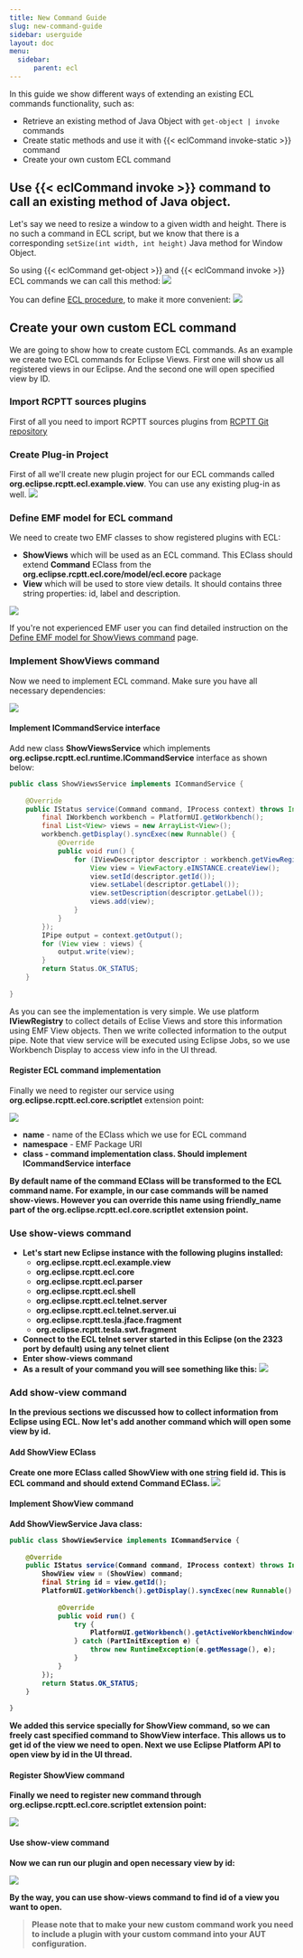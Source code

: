 ```yaml
---
title: New Command Guide
slug: new-command-guide
sidebar: userguide
layout: doc
menu:
  sidebar:
      parent: ecl
---
```


In this guide we show different ways of extending an existing ECL commands functionality, such as:
- Retrieve an existing method of Java Object with `get-object | invoke` commands
- Create static methods and use it with  {{< eclCommand invoke-static >}} command
- Create your own custom ECL command

## Use {{< eclCommand invoke >}} command to call an existing method of Java object.

Let's say we need to resize a window to a given width and height. There is no such a command in ECL script, 
but we know that there is a corresponding `setSize(int width, int height)` Java method for Window Object. 

So using {{< eclCommand get-object >}} and {{< eclCommand invoke >}} ECL commands we can call this method:
![](screenshot-invoke-1.png)

You can define [ECL procedure](../../procedures), to make it more convenient:
![](screenshot-invoke-2.png)

## Create your own custom ECL command
We are going to show how to create custom ECL commands. As an example we create two ECL commands for Eclipse Views. 
First one will show us all registered views in our Eclipse. And the second one will open specified view by ID.

### Import RCPTT sources plugins
First of all you need to import RCPTT sources plugins from [RCPTT Git repository](https://github.com/eclipse-rcptt/org.eclipse.rcptt.git)

### Create Plug-in Project
First of all we'll create new plugin project for our ECL commands called **org.eclipse.rcptt.ecl.example.view**. You can use any existing plug-in as well.
![](screenshot-new-command-guide-1.png)

### Define EMF model for ECL command
We need to create two EMF classes to show registered plugins with ECL:

- **ShowViews** which will be used as an ECL command. This EClass should extend **Command** EClass from the **org.eclipse.rcptt.ecl.core/model/ecl.ecore** package
- **View** which will be used to store view details. It should contains three string properties: id, label and description.

![](../screenshot-new-command-guide-4.png)

If you're not experienced EMF user you can find detailed instruction on the [Define EMF model for ShowViews command](../define-emf-model/) page.

### Implement ShowViews command

Now we need to implement ECL command. Make sure you have all necessary dependencies:

![](screenshot-new-command-guide-7.png)

#### Implement ICommandService interface

Add new class **ShowViewsService** which implements **org.eclipse.rcptt.ecl.runtime.ICommandService** interface as shown below:

```java
public class ShowViewsService implements ICommandService {
 
    @Override
    public IStatus service(Command command, IProcess context) throws InterruptedException, CoreException {
        final IWorkbench workbench = PlatformUI.getWorkbench();
        final List<View> views = new ArrayList<View>();
        workbench.getDisplay().syncExec(new Runnable() {
            @Override
            public void run() {
                for (IViewDescriptor descriptor : workbench.getViewRegistry().getViews()) {
                    View view = ViewFactory.eINSTANCE.createView();
                    view.setId(descriptor.getId());
                    view.setLabel(descriptor.getLabel());
                    view.setDescription(descriptor.getLabel());
                    views.add(view);
                }
            }
        });
        IPipe output = context.getOutput();
        for (View view : views) {
            output.write(view);
        }
        return Status.OK_STATUS;
    }
 
}
```

As you can see the implementation is very simple. We use platform **IViewRegistry** to collect details of Eclise Views and store this information using EMF View objects. 
Then we write collected information to the output pipe. Note that view service will be executed using Eclipse Jobs, so we use Workbench Display to access view info in the UI thread.

#### Register ECL command implementation

Finally we need to register our service using **org.eclipse.rcptt.ecl.core.scriptlet** extension point:

![](screenshot-new-command-guide-8.png)

- **name** - name of the EClass which we use for ECL command
- **namespace** - EMF Package URI
- **class</b> - command implementation class. Should implement <b>ICommandService** interface


By default name of the command EClass will be transformed to the ECL command name. For example, in our case commands will be named show-views.
 However you can override this name using **friendly_name</b> part of the <b>org.eclipse.rcptt.ecl.core.scriptlet** extension point.
 
 ### Use show-views command
 
- Let's start new Eclipse instance with the following plugins installed:
    - **org.eclipse.rcptt.ecl.example.view**
    - **org.eclipse.rcptt.ecl.core**
    - **org.eclipse.rcptt.ecl.parser**
    - **org.eclipse.rcptt.ecl.shell**
    - **org.eclipse.rcptt.ecl.telnet.server**
    - **org.eclipse.rcptt.ecl.telnet.server.ui**
    - **org.eclipse.rcptt.tesla.jface.fragment**
    - **org.eclipse.rcptt.tesla.swt.fragment**
- Connect to the ECL telnet server started in this Eclipse (on the 2323 port by default) using any telnet client
- Enter show-views command
- As a result of your command you will see something like this:
  ![](screenshot-new-command-guide-12.png)

### Add show-view command
In the previous sections we discussed how to collect information from Eclipse using ECL. 
Now let's add another command which will open some view by id.

#### Add ShowView EClass

Create one more EClass called **ShowView** with one string field **id**. This is ECL command and should extend **Command** EClass.
![](screenshot-new-command-guide-10.png)

#### Implement ShowView command
Add **ShowViewService** Java class:

```java
public class ShowViewService implements ICommandService {
 
    @Override
    public IStatus service(Command command, IProcess context) throws InterruptedException, CoreException {
        ShowView view = (ShowView) command;
        final String id = view.getId();
        PlatformUI.getWorkbench().getDisplay().syncExec(new Runnable() {
 
            @Override
            public void run() {
                try {
                    PlatformUI.getWorkbench().getActiveWorkbenchWindow().getActivePage().showView(id);
                } catch (PartInitException e) {
                    throw new RuntimeException(e.getMessage(), e);
                }
            }
        });
        return Status.OK_STATUS;
    }
 
}
```

We added this service specially for ShowView command, so we can freely cast specified command to ShowView interface. 
This allows us to get id of the view we need to open. Next we use Eclipse Platform API to open view by id in the UI thread.

#### Register ShowView command
Finally we need to register new command through **org.eclipse.rcptt.ecl.core.scriptlet** extension point:

![](screenshot-new-command-guide-9.png)

#### Use show-view command

Now we can run our plugin and open necessary view by id:

![](screenshot-new-command-guide-13.png)

By the way, you can use **show-views** command to find id of a view you want to open.

> Please note that to make your new custom command work you need to include a plugin with your custom command into your AUT configuration. 
